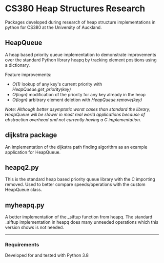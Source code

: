 # CS380 Heap Structures Research
Packages developed during research of heap structure implementations
 in python for CS380 at the University of Auckland.

## HeapQueue
A heap based priority queue implementation to demonstrate improvements
 over the standard Python library heapq by tracking element positions
 using a dictionary.
 
Feature improvements:
* *O(1)* lookup of any key's current priority with *HeapQueue.get_priority(key)*
* *O(logn)* modification of the priority for any key already in the heap
* *O(logn)* arbitrary element deletion with *HeapQueue.remove(key)*

_Note: Although better asymptotic worst cases than standard the library, HeapQueue will
be slower in most real world applications because of abstraction overhead and not
 currently having a C implementation._

## dijkstra package
An implementation of the dijkstra path finding algorithm as an example
 application for HeapQueue.

## heapq2.py
This is the standard heap based priority queue library with the C importing
 removed. Used to better compare speeds/operations with the custom HeapQueue
 class.

## myheapq.py
A better implementation of the _siftup function from heapq. The standard _siftup
 implementation in heapq does many unneeded operations which this version
 shows is not needed.

---
### Requirements
Developed for and tested with Python 3.8